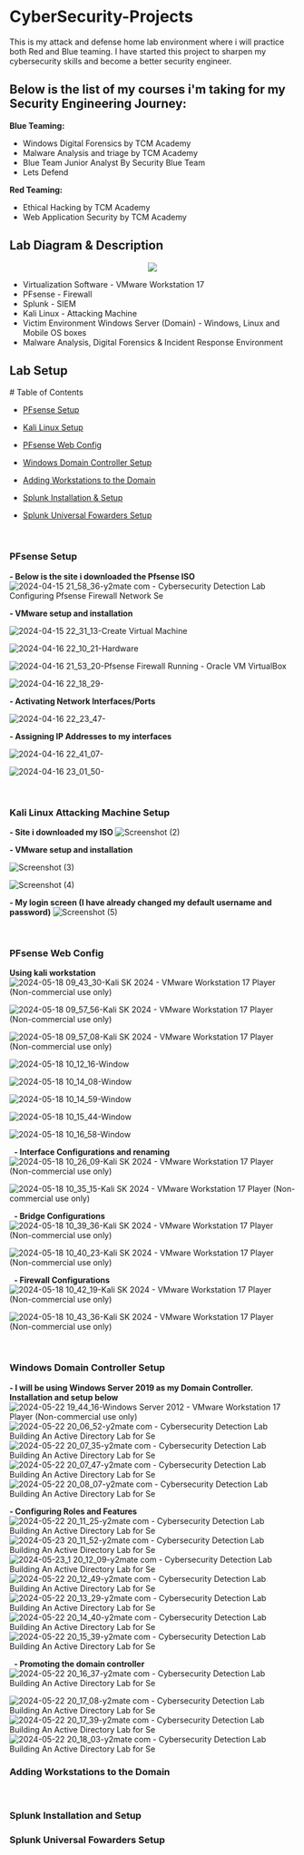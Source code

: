 # CyberSecurity-Projects 

This is my attack and defense home lab environment where i will practice both Red and Blue teaming. I have started this project to sharpen my cybersecurity skills and become a better security engineer.
<h2>Below is the list of my courses i'm taking for my Security Engineering Journey:</h2>
 
 **Blue Teaming:**
- Windows Digital Forensics by TCM Academy
- Malware Analysis and triage by TCM Academy
- Blue Team Junior Analyst By Security Blue Team
- Lets Defend
 

 **Red Teaming:**
- Ethical Hacking by TCM Academy
- Web Application Security by TCM Academy

<h2>Lab Diagram & Description</h2>
<p align="center">
<img src="https://github.com/KennyShyne/CyberSecurity-Projects/assets/102590763/806182cf-f79b-4107-a31a-28ffb68df47a)"/>

- Virtualization Software - VMware Workstation 17
- PFsense - Firewall
- Splunk - SIEM
- Kali Linux - Attacking Machine
- Victim Environment Windows Server (Domain) - Windows, Linux and Mobile OS boxes
- Malware Analysis, Digital Forensics & Incident Response Environment 
<h2>

<h2>Lab Setup</h2>
# Table of Contents

<!-- MarkdownTOC lowercase_only_ascii="true" depth=3 autolink="true" bracket="round" -->

- [PFsense Setup](#pfsense-setup)

- [Kali Linux Setup](#kali-linux-attacking-machine-setup)
 - [PFsense Web Config](#pfsense-web-config)

- [Windows Domain Controller Setup](#windows-domain-controller-setup)
 - [Adding Workstations to the Domain](#adding-workstations-to-the-domain)

- [Splunk Installation & Setup](#splunk-installation-and-setup)
 - [Splunk Universal Fowarders Setup](#splunk-universal-fowarders-setup)
 

$~$
### PFsense Setup
<p align="center">

**- Below is the site i downloaded the Pfsense ISO**
![2024-04-15 21_58_36-y2mate com - Cybersecurity Detection Lab Configuring Pfsense Firewall Network Se](https://github.com/KennyShyne/CyberSecurity-Projects/assets/102590763/460c3e46-84af-4398-8278-cd256cf6e260)
 
**- VMware setup and installation**
  
![2024-04-15 22_31_13-Create Virtual Machine](https://github.com/KennyShyne/CyberSecurity-Projects/assets/102590763/4f2023a9-2942-425b-8168-1c510edd015c)

![2024-04-16 22_10_21-Hardware](https://github.com/KennyShyne/CyberSecurity-Projects/assets/102590763/540b20cb-1d08-4e4e-bb68-6de51dd179d3)

![2024-04-16 21_53_20-Pfsense Firewall  Running  - Oracle VM VirtualBox](https://github.com/KennyShyne/CyberSecurity-Projects/assets/102590763/3a96a074-4cf0-43c2-86f6-0613b7792641)

![2024-04-16 22_18_29-](https://github.com/KennyShyne/CyberSecurity-Projects/assets/102590763/176c6363-e090-4cfc-9fb5-544e0f41ed90)

**- Activating Network Interfaces/Ports**

![2024-04-16 22_23_47-](https://github.com/KennyShyne/CyberSecurity-Projects/assets/102590763/156f6956-ba0e-4033-9661-29da4053022f)

**- Assigning IP Addresses to my interfaces**

![2024-04-16 22_41_07-](https://github.com/KennyShyne/CyberSecurity-Projects/assets/102590763/efadfac7-5050-41b2-ada9-9a3498ad08b6)

![2024-04-16 23_01_50-](https://github.com/KennyShyne/CyberSecurity-Projects/assets/102590763/f6541ee5-1e55-4c29-8111-2d0e166ee719)

$~$
### Kali Linux Attacking Machine Setup

**- Site i downloaded my ISO**
![Screenshot (2)](https://github.com/KennyShyne/CyberSecurity-Projects/assets/102590763/9701535c-5f4d-40fc-89bd-ceb2039e39b5)

**- VMware setup and installation**

![Screenshot (3)](https://github.com/KennyShyne/CyberSecurity-Projects/assets/102590763/338c9bb9-0e96-4897-a0ce-874629ecce0b)

![Screenshot (4)](https://github.com/KennyShyne/CyberSecurity-Projects/assets/102590763/ef2dc980-e32e-4a57-a090-a3457de61cd1)

**- My login screen (I have already changed my default username and password)**
![Screenshot (5)](https://github.com/KennyShyne/CyberSecurity-Projects/assets/102590763/e0f02c45-06b0-4e06-b1c8-e328b986a081)

$~$

### PFsense Web Config 

**Using kali workstation**
![2024-05-18 09_43_30-Kali SK 2024 - VMware Workstation 17 Player (Non-commercial use only)](https://github.com/KennyShyne/CyberSecurity-Projects/assets/102590763/7e29d61c-fa0d-4d2a-8b24-7e5fc9c470e1)

![2024-05-18 09_57_56-Kali SK 2024 - VMware Workstation 17 Player (Non-commercial use only)](https://github.com/KennyShyne/CyberSecurity-Projects/assets/102590763/a48e2dfa-c0b8-46cb-9242-f413533786b5)

![2024-05-18 09_57_08-Kali SK 2024 - VMware Workstation 17 Player (Non-commercial use only)](https://github.com/KennyShyne/CyberSecurity-Projects/assets/102590763/f9579629-f1a5-414d-909c-bcf544690397)

![2024-05-18 10_12_16-Window](https://github.com/KennyShyne/CyberSecurity-Projects/assets/102590763/5ff5cce9-0ca7-4f7d-8e85-88d1e5421984)

![2024-05-18 10_14_08-Window](https://github.com/KennyShyne/CyberSecurity-Projects/assets/102590763/92b6cb15-1ddb-4366-b138-510d6f882778)

![2024-05-18 10_14_59-Window](https://github.com/KennyShyne/CyberSecurity-Projects/assets/102590763/c8f1d7f2-3eb9-4a05-812f-d9d07827d61a)

![2024-05-18 10_15_44-Window](https://github.com/KennyShyne/CyberSecurity-Projects/assets/102590763/11a2226b-4a67-450a-9c0f-d1d0fa8349a7)

![2024-05-18 10_16_58-Window](https://github.com/KennyShyne/CyberSecurity-Projects/assets/102590763/6532ed79-9916-41cd-b728-142f0f05ee22)

$~$
**- Interface Configurations and renaming**
![2024-05-18 10_26_09-Kali SK 2024 - VMware Workstation 17 Player (Non-commercial use only)](https://github.com/KennyShyne/CyberSecurity-Projects/assets/102590763/1af9c7c8-fca5-4bb8-a01f-d8d116eb0692)

![2024-05-18 10_35_15-Kali SK 2024 - VMware Workstation 17 Player (Non-commercial use only)](https://github.com/KennyShyne/CyberSecurity-Projects/assets/102590763/01b0ee81-5ef8-4868-bd11-cfc83330d4a6)

$~$
**- Bridge Configurations**
![2024-05-18 10_39_36-Kali SK 2024 - VMware Workstation 17 Player (Non-commercial use only)](https://github.com/KennyShyne/CyberSecurity-Projects/assets/102590763/303d1775-b508-4677-9e89-a191a3800efd)

![2024-05-18 10_40_23-Kali SK 2024 - VMware Workstation 17 Player (Non-commercial use only)](https://github.com/KennyShyne/CyberSecurity-Projects/assets/102590763/75a01fc0-ca80-46cf-a6d7-ba1ab49849f9)

$~$
**- Firewall Configurations**
![2024-05-18 10_42_19-Kali SK 2024 - VMware Workstation 17 Player (Non-commercial use only)](https://github.com/KennyShyne/CyberSecurity-Projects/assets/102590763/d7648531-740f-40b2-a31e-6df922ed25ac)

![2024-05-18 10_43_36-Kali SK 2024 - VMware Workstation 17 Player (Non-commercial use only)](https://github.com/KennyShyne/CyberSecurity-Projects/assets/102590763/ffe321d4-d66b-4af3-8bd2-0258496364a2)


$~$
### Windows Domain Controller Setup
**- I will be using Windows Server 2019 as my Domain Controller. Installation and setup below**
![2024-05-22 19_44_16-Windows Server 2012 - VMware Workstation 17 Player (Non-commercial use only)](https://github.com/KennyShyne/CyberSecurity-Projects/assets/102590763/053e1e63-8a2b-435e-baf2-14aa66cce08c)
![2024-05-22 20_06_52-y2mate com - Cybersecurity Detection Lab Building An Active Directory Lab for Se](https://github.com/KennyShyne/CyberSecurity-Projects/assets/102590763/e0d4c347-3302-4fd8-8855-21d21a6b8279)
![2024-05-22 20_07_35-y2mate com - Cybersecurity Detection Lab Building An Active Directory Lab for Se](https://github.com/KennyShyne/CyberSecurity-Projects/assets/102590763/9ddf12e1-4059-4deb-a22e-ec3beb28e625)
![2024-05-22 20_07_47-y2mate com - Cybersecurity Detection Lab Building An Active Directory Lab for Se](https://github.com/KennyShyne/CyberSecurity-Projects/assets/102590763/61c8ef51-c89d-4391-86ba-e5af531bee98)
![2024-05-22 20_08_07-y2mate com - Cybersecurity Detection Lab Building An Active Directory Lab for Se](https://github.com/KennyShyne/CyberSecurity-Projects/assets/102590763/a2d917f1-74a2-4cdd-869c-625a4112ecaf)

**- Configuring Roles and Features**
![2024-05-22 20_11_25-y2mate com - Cybersecurity Detection Lab Building An Active Directory Lab for Se](https://github.com/KennyShyne/CyberSecurity-Projects/assets/102590763/7fbde18d-11fc-48a2-be8c-1f2950c434ea)
![2024-05-23 20_11_52-y2mate com - Cybersecurity Detection Lab Building An Active Directory Lab for Se](https://github.com/KennyShyne/CyberSecurity-Projects/assets/102590763/895da805-ffab-45ec-97ad-f2559452c90c)
![2024-05-23_1 20_12_09-y2mate com - Cybersecurity Detection Lab Building An Active Directory Lab for Se](https://github.com/KennyShyne/CyberSecurity-Projects/assets/102590763/38e4163e-9d63-403c-a4c2-e47582010dd9)
![2024-05-22 20_12_49-y2mate com - Cybersecurity Detection Lab Building An Active Directory Lab for Se](https://github.com/KennyShyne/CyberSecurity-Projects/assets/102590763/1c9fe261-a94d-4c5d-8fc0-0b445d3881e0)
![2024-05-22 20_13_29-y2mate com - Cybersecurity Detection Lab Building An Active Directory Lab for Se](https://github.com/KennyShyne/CyberSecurity-Projects/assets/102590763/58a79823-d84a-42b8-9250-cf6a099b378e)
![2024-05-22 20_14_40-y2mate com - Cybersecurity Detection Lab Building An Active Directory Lab for Se](https://github.com/KennyShyne/CyberSecurity-Projects/assets/102590763/13d31ec4-bb27-4f38-bed1-9646495a7cbc)
![2024-05-22 20_15_39-y2mate com - Cybersecurity Detection Lab Building An Active Directory Lab for Se](https://github.com/KennyShyne/CyberSecurity-Projects/assets/102590763/5198f590-e733-4e32-859d-df6806158698)

$~$
**- Promoting the domain controller**
![2024-05-22 20_16_37-y2mate com - Cybersecurity Detection Lab Building An Active Directory Lab for Se](https://github.com/KennyShyne/CyberSecurity-Projects/assets/102590763/389d1a3e-2828-448b-b03c-2e5548b8e532)

![2024-05-22 20_17_08-y2mate com - Cybersecurity Detection Lab Building An Active Directory Lab for Se](https://github.com/KennyShyne/CyberSecurity-Projects/assets/102590763/e917cdd2-2f12-4fc9-b362-93fb187d31c7)
![2024-05-22 20_17_39-y2mate com - Cybersecurity Detection Lab Building An Active Directory Lab for Se](https://github.com/KennyShyne/CyberSecurity-Projects/assets/102590763/22bf23f9-231c-49e7-8f6c-779f4b62e160)
![2024-05-22 20_18_03-y2mate com - Cybersecurity Detection Lab Building An Active Directory Lab for Se](https://github.com/KennyShyne/CyberSecurity-Projects/assets/102590763/a85d2a7d-3b9f-44f5-9068-c367408fea22)


### Adding Workstations to the Domain

$~$
### Splunk Installation and Setup
### Splunk Universal Fowarders Setup
